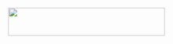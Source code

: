 <p align="left"><a href="https://heroku.com/deploy?template=https://github.com/deepaiims/caatttsfirrepies"> <img src="https://img.shields.io/badge/Deploy%20To%20Heroku-purple?style=for-the-badge&logo=heroku" width="320" height="58.45"/></a></p>
